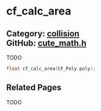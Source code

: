 [](../header.md ':include')

# cf_calc_area

Category: [collision](/api_reference?id=collision)  
GitHub: [cute_math.h](https://github.com/RandyGaul/cute_framework/blob/master/include/cute_math.h)  
---

TODO

```cpp
float cf_calc_area(CF_Poly poly);
```

## Related Pages

TODO  
